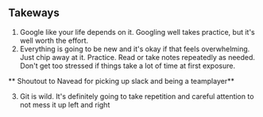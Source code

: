 ## Takeways
1. Google like your life depends on it. Googling well takes practice, but it's well worth the effort.
2. Everything is going to be new and it's okay if that feels overwhelming. Just chip away at it. Practice. Read or take notes repeatedly as needed. Don't get too stressed if things take a lot of time at first exposure.

** Shoutout to Navead for picking up slack and being a teamplayer**

3. Git is wild. It's definitely going to take repetition and careful attention to not mess it up left and right
